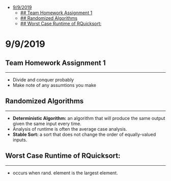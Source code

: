 - [9/9/2019](#992019)
  - [## Team Homework Assignment 1](#team-homework-assignment-1)
  - [## Randomized Algorithms](#randomized-algorithms)
  - [## Worst Case Runtime of RQuicksort:](#worst-case-runtime-of-rquicksort)
# 9/9/2019
## Team Homework Assignment 1
---
- Divide and conquer probably
- Make note of any assumtions you make

## Randomized Algorithms
---
- **Deterministic Algorithm:**  an algorithm that will produce the same output given the same input every time.
- Analysis of runtime is often the average case analysis.
- **Stable Sort:** a sort that does not change the order of equally-valued inputs.
## Worst Case Runtime of RQuicksort:
---
- occurs when rand. element is the largest element.